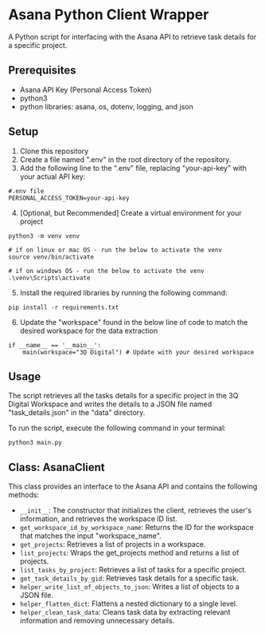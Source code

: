 # Asana Python Client Wrapper
A Python script for interfacing with the Asana API to retrieve task details for a specific project.

## Prerequisites
- Asana API Key (Personal Access Token)
- python3
- python libraries: asana, os, dotenv, logging, and json

## Setup
1. Clone this repository
2. Create a file named ".env" in the root directory of the repository.
3. Add the following line to the ".env" file, replacing "your-api-key" with your actual API key:
```
#.env file
PERSONAL_ACCESS_TOKEN=your-api-key
```
4. [Optional, but Recommended] Create a virtual environment for your project
```
python3 -m venv venv

# if on linux or mac OS - run the below to activate the venv
source venv/bin/activate

# if on windows OS - run the below to activate the venv
.\venv\Scripts\activate

```
5. Install the required libraries by running the following command:
```
pip install -r requirements.txt
```
6. Update the "workspace" found in the below line of code to match the desired workspace for the data extraction

```
if __name__ == '__main__':
    main(workspace="3Q Digital") # Update with your desired workspace
```

## Usage

The script retrieves all the tasks details for a specific project in the 3Q Digital Workspace and writes the details to a JSON file named "task_details.json" in the "data" directory.  

To run the script, execute the following command in your terminal:
```
python3 main.py
```

## Class: AsanaClient

This class provides an interface to the Asana API and contains the following methods:

- `__init__`: The constructor that initializes the client, retrieves the user's information, and retrieves the workspace ID list.
- `get_workspace_id_by_workspace_name`: Returns the ID for the workspace that matches the input "workspace_name".
- `get_projects`: Retrieves a list of projects in a workspace.
- `list_projects`: Wraps the get_projects method and returns a list of projects.
- `list_tasks_by_project`: Retrieves a list of tasks for a specific project.
- `get_task_details_by_gid`: Retrieves task details for a specific task.
- `helper_write_list_of_objects_to_json`: Writes a list of objects to a JSON file.    
- `helper_flatten_dict`: Flattens a nested dictionary to a single level.
- `helper_clean_task_data`: Cleans task data by extracting relevant information and removing unnecessary details.